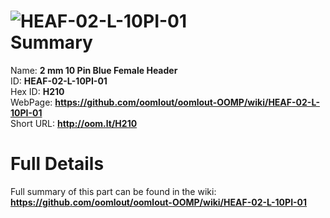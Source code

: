 
![HEAF-02-L-10PI-01](https://github.com/oomlout/oomlout-OOMP/blob/master/parts/HEAF-02-L-10PI-01/HEAF-02-L-10PI-01_420.jpg)   
Summary
=================
  
Name: __2 mm 10 Pin Blue Female Header__    
ID: __HEAF-02-L-10PI-01__   
Hex ID: __H210__   
WebPage: __https://github.com/oomlout/oomlout-OOMP/wiki/HEAF-02-L-10PI-01__   
Short URL: __http://oom.lt/H210__   

Full Details
==========================
Full summary of this part can be found in the wiki:   
__https://github.com/oomlout/oomlout-OOMP/wiki/HEAF-02-L-10PI-01__    

